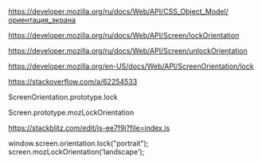 https://developer.mozilla.org/ru/docs/Web/API/CSS_Object_Model/ориентация_экрана

https://developer.mozilla.org/ru/docs/Web/API/Screen/lockOrientation

https://developer.mozilla.org/ru/docs/Web/API/Screen/unlockOrientation

https://developer.mozilla.org/en-US/docs/Web/API/ScreenOrientation/lock

https://stackoverflow.com/a/62254533


ScreenOrientation.prototype.lock

Screen.prototype.mozLockOrientation

https://stackblitz.com/edit/js-ee7f9j?file=index.js

window.screen.orientation.lock("portrait");
screen.mozLockOrientation('landscape');
